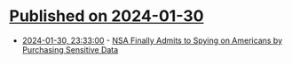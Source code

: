 # [Published on 2024-01-30](index.md)

* [2024-01-30, 23:33:00](https://soylentnews.org/article.pl?sid=24/01/29/1215239&from=rss) - [NSA Finally Admits to Spying on Americans by Purchasing Sensitive Data](https://soylentnews.org/article.pl?sid=24/01/29/1215239&from=rss)
